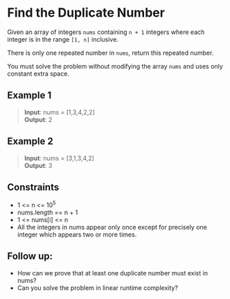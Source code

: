 # Find the Duplicate Number

Given an array of integers `nums` containing `n + 1` integers where each integer is in the range `[1, n]` inclusive.

There is only one repeated number in `nums`, return this repeated number.

You must solve the problem without modifying the array `nums` and uses only constant extra space.

## Example 1

> **Input**: nums = [1,3,4,2,2]  
> **Output**: 2

## Example 2

> **Input**: nums = [3,1,3,4,2]  
> **Output**: 3

## Constraints

- 1 <= n <= 10<sup>5</sup>
- nums.length == n + 1
- 1 <= nums[i] <= n
- All the integers in nums appear only once except for precisely one integer which appears two or more times.

## Follow up:

- How can we prove that at least one duplicate number must exist in nums?
- Can you solve the problem in linear runtime complexity?
